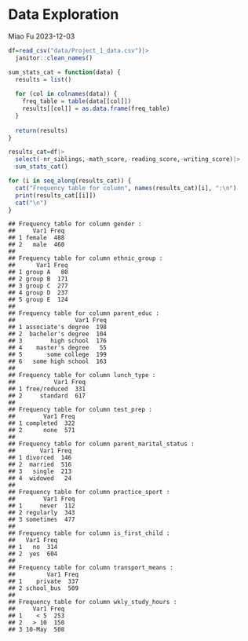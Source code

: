 Data Exploration
================
Miao Fu
2023-12-03

``` r
df=read_csv("data/Project_1_data.csv")|>
  janitor::clean_names()
```

``` r
sum_stats_cat = function(data) {
  results = list()
  
  for (col in colnames(data)) {
    freq_table = table(data[[col]])
    results[[col]] = as.data.frame(freq_table)
  }
  
  return(results)
}

results_cat=df|>
  select(-nr_siblings,-math_score,-reading_score,-writing_score)|>
  sum_stats_cat()

for (i in seq_along(results_cat)) {
  cat("Frequency table for column", names(results_cat)[i], ":\n")
  print(results_cat[[i]])
  cat("\n")
}
```

    ## Frequency table for column gender :
    ##     Var1 Freq
    ## 1 female  488
    ## 2   male  460
    ## 
    ## Frequency table for column ethnic_group :
    ##      Var1 Freq
    ## 1 group A   80
    ## 2 group B  171
    ## 3 group C  277
    ## 4 group D  237
    ## 5 group E  124
    ## 
    ## Frequency table for column parent_educ :
    ##                 Var1 Freq
    ## 1 associate's degree  198
    ## 2  bachelor's degree  104
    ## 3        high school  176
    ## 4    master's degree   55
    ## 5       some college  199
    ## 6   some high school  163
    ## 
    ## Frequency table for column lunch_type :
    ##           Var1 Freq
    ## 1 free/reduced  331
    ## 2     standard  617
    ## 
    ## Frequency table for column test_prep :
    ##        Var1 Freq
    ## 1 completed  322
    ## 2      none  571
    ## 
    ## Frequency table for column parent_marital_status :
    ##       Var1 Freq
    ## 1 divorced  146
    ## 2  married  516
    ## 3   single  213
    ## 4  widowed   24
    ## 
    ## Frequency table for column practice_sport :
    ##        Var1 Freq
    ## 1     never  112
    ## 2 regularly  343
    ## 3 sometimes  477
    ## 
    ## Frequency table for column is_first_child :
    ##   Var1 Freq
    ## 1   no  314
    ## 2  yes  604
    ## 
    ## Frequency table for column transport_means :
    ##         Var1 Freq
    ## 1    private  337
    ## 2 school_bus  509
    ## 
    ## Frequency table for column wkly_study_hours :
    ##     Var1 Freq
    ## 1    < 5  253
    ## 2   > 10  150
    ## 3 10-May  508
